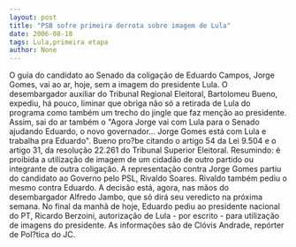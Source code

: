 ```yaml
---
layout: post
title: "PSB sofre primeira derrota sobre imagem de Lula"
date: 2006-08-18
tags: Lula,primeira etapa
author: None
---
```

O guia do candidato ao Senado da coligação de Eduardo Campos, Jorge Gomes, vai ao ar, hoje, sem a imagem do presidente Lula.
O desembargador auxiliar do Tribunal Regional Eleitoral, Bartolomeu Bueno, expediu,&nbsp;há pouco, liminar que obriga não só a retirada de Lula do programa como também um trecho do jingle que faz menção ao presidente.
Assim, sai do ar também o \"Agora Jorge vai com Lula para o Senado ajudando Eduardo, o novo governador... Jorge Gomes está com Lula e trabalha pra Eduardo\".
Bueno pro?be citando o artigo 54 da Lei 9.504 e o artigo 31, da resolução 22.261 do Tribunal Superior Eleitoral. 
Resumindo: é proibida a utilização de imagem de um cidadão de outro partido ou integrante de outra coligação.
A representação contra Jorge Gomes partiu do candidato ao Governo pelo PSL, Rivaldo Soares. 
Rivaldo também pediu o mesmo contra Eduardo. A decisão está, agora, nas mãos do desembargador Alfredo Jambo, que só dirá seu veredicto na próxima semana.
No final da manhã de hoje, Eduardo pediu ao presidente nacional do PT, Ricardo Berzoini, autorização de Lula - por escrito - para utilização de imagens do presidente.
As informações são de Clóvis Andrade, repórter de Pol?tica do JC. 
